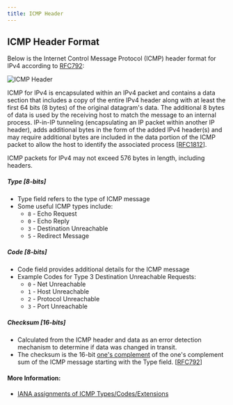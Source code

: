 ```yaml
---
title: ICMP Header
---
```

## ICMP Header Format

Below is the Internet Control Message Protocol (ICMP) header format for IPv4 according to [RFC792](https://tools.ietf.org/html/rfc792):

![ICMP Header](https://i.imgur.com/W3amiIr.png)

ICMP for IPv4 is encapsulated within an IPv4 packet and contains a data section that includes a copy of the entire IPv4 header along with at least the first 64 bits (8 bytes) of the original datagram's data.  The additional 8 bytes of data is used by the receiving host to match the message to an internal process.  IP-in-IP tunneling (encapsulating an IP packet within another IP header), adds additional bytes in the form of the added IPv4 header(s) and may require additional bytes are included in the data portion of the ICMP packet to allow the host to identify the associated process [[RFC1812](https://tools.ietf.org/html/rfc1812#section-4.3.2.3)].

ICMP packets for IPv4 may not exceed 576 bytes in length, including headers.

##### Type [8-bits]
  * Type field refers to the type of ICMP message
  * Some useful ICMP types include:
    * `8` - Echo Request
    * `0` - Echo Reply
    * `3` - Destination Unreachable
    * `5` - Redirect Message
    
##### Code [8-bits]
  * Code field provides additional details for the ICMP message
  * Example Codes for Type 3 Destination Unreachable Requests:
    * `0` - Net Unreachable
    * `1` - Host Unreachable
    * `2` - Protocol Unreachable
    * `3` - Port Unreachable
  
##### Checksum [16-bits]
  * Calculated from the ICMP header and data as an error detection mechanism to determine if data was changed in transit.
  * The checksum is the 16-bit [one's complement](https://www.cs.uaf.edu/2004/fall/cs301/notes/node41.html) of the one's complement sum of the ICMP message starting with the Type field. [[RFC792](https://tools.ietf.org/html/rfc792)]


#### More Information:
<!-- Please add any articles you think might be helpful to read before writing the article -->
 * [IANA assignments of ICMP Types/Codes/Extensions](https://www.iana.org/assignments/icmp-parameters/icmp-parameters.xhtml)

